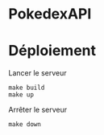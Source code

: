 # PokedexAPI
# Déploiement
Lancer le serveur
```
make build
make up
```
Arrêter le serveur
```
make down
```